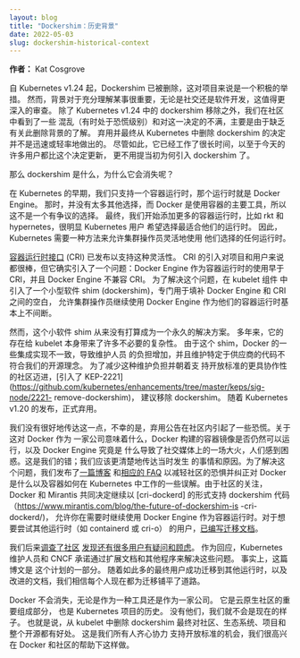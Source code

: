 ```yaml
---
layout: blog
title: "Dockershim：历史背景"
date: 2022-05-03
slug: dockershim-historical-context
---
```


<!--
layout: blog
title: "Dockershim: The Historical Context"
date: 2022-05-03
slug: dockershim-historical-context
-->

<!--
**Author:** Kat Cosgrove

Dockershim has been removed as of Kubernetes v1.24, and this is a positive move for the project. However, context is important for fully understanding something, be it socially or in software development, and this deserves a more in-depth review. Alongside the dockershim removal in Kubernetes v1.24, we’ve seen some confusion (sometimes at a panic level) and dissatisfaction with this decision in the community, largely due to a lack of context around this removal. The decision to deprecate and eventually remove dockershim from Kubernetes was not made quickly or lightly. Still, it’s been in the works for so long that many of today’s users are newer than that decision, and certainly newer than the choices that led to the dockershim being necessary in the first place.

So what is the dockershim, and why is it going away?
-->
**作者：** Kat Cosgrove

自 Kubernetes v1.24 起，Dockershim 已被删除，这对项目来说是一个积极的举措。 
然而，背景对于充分理解某事很重要，无论是社交还是软件开发，这值得更深入的审查。 
除了 Kubernetes v1.24 中的 dockershim 移除之外，我们在社区中看到了一些
混乱（有时处于恐慌级别）和对这一决定的不满，主要是由于缺乏有关此删除背景的了解。 
弃用并最终从 Kubernetes 中删除 dockershim 的决定并不是迅速或轻率地做出的。 
尽管如此，它已经工作了很长时间，以至于今天的许多用户都比这个决定更新，
更不用提当初为何引入 dockershim 了。

那么 dockershim 是什么，为什么它会消失呢？

<!--
In the early days of Kubernetes, we only supported one container runtime. That runtime was Docker Engine. Back then, there weren’t really a lot of other options out there and Docker was the dominant tool for working with containers, so this was not a controversial choice. Eventually, we started adding more container runtimes, like rkt and hypernetes, and it became clear that Kubernetes users want a choice of runtimes working best for them. So Kubernetes needed a way to allow cluster operators the flexibility to use whatever runtime they choose.
-->
在 Kubernetes 的早期，我们只支持一个容器运行时，那个运行时就是 Docker Engine。 
那时，并没有太多其他选择，而 Docker 是使用容器的主要工具，所以这不是一个有争议的选择。 
最终，我们开始添加更多的容器运行时，比如 rkt 和 hypernetes，很明显 Kubernetes 用户
希望选择最适合他们的运行时。 因此，Kubernetes 需要一种方法来允许集群操作员灵活地使用
他们选择的任何运行时。

<!--
The [Container Runtime Interface](/blog/2016/12/container-runtime-interface-cri-in-kubernetes/) (CRI) was released to allow that flexibility. The introduction of CRI was great for the project and users alike, but it did introduce a problem: Docker Engine’s use as a container runtime predates CRI, and Docker Engine is not CRI-compatible. To solve this issue, a small software shim (dockershim) was introduced as part of the kubelet component specifically to fill in the gaps between Docker Engine and CRI, allowing cluster operators to continue using Docker Engine as their container runtime largely uninterrupted.
-->
[容器运行时接口](/blog/2016/12/container-runtime-interface-cri-in-kubernetes/) (CRI) 
已发布以支持这种灵活性。 CRI 的引入对项目和用户来说都很棒，但它确实引入了一个问题：Docker Engine
作为容器运行时的使用早于 CRI，并且 Docker Engine 不兼容 CRI。 为了解决这个问题，在 kubelet 组件
中引入了一个小型软件 shim (dockershim)，专门用于填补 Docker Engine 和 CRI 之间的空白，
允许集群操作员继续使用 Docker Engine 作为他们的容器运行时基本上不间断。

<!--
However, this little software shim was never intended to be a permanent solution. Over the course of years, its existence has introduced a lot of unnecessary complexity to the kubelet itself. Some integrations are inconsistently implemented for Docker because of this shim, resulting in an increased burden on maintainers, and maintaining vendor-specific code is not in line with our open source philosophy. To reduce this maintenance burden and move towards a more collaborative community in support of open standards, [KEP-2221 was introduced](https://github.com/kubernetes/enhancements/tree/master/keps/sig-node/2221-remove-dockershim), proposing the removal of the dockershim. With the release of Kubernetes v1.20, the deprecation was official.
-->
然而，这个小软件 shim 从来没有打算成为一个永久的解决方案。 多年来，它的存在给 kubelet 
本身带来了许多不必要的复杂性。 由于这个 shim，Docker 的一些集成实现不一致，导致维护人员
的负担增加，并且维护特定于供应商的代码不符合我们的开源理念。 为了减少这种维护负担并朝着支
持开放标准的更具协作性的社区迈进，[引入了 KEP-2221](https://github.com/kubernetes/enhancements/tree/master/keps/sig-node/2221- remove-dockershim)，
建议移除 dockershim。 随着 Kubernetes v1.20 的发布，正式弃用。

<!--
We didn’t do a great job communicating this, and unfortunately, the deprecation announcement led to some panic within the community. Confusion around what this meant for Docker as a company, if container images built by Docker would still run, and what Docker Engine actually is led to a conflagration on social media. This was our fault; we should have more clearly communicated what was happening and why at the time. To combat this, we released [a blog](/blog/2020/12/02/dont-panic-kubernetes-and-docker/) and [accompanying FAQ](/blog/2020/12/02/dockershim-faq/) to allay the community’s fears and correct some misconceptions about what Docker is and how containers work within Kubernetes. As a result of the community’s concerns, Docker and Mirantis jointly agreed to continue supporting the dockershim code in the form of [cri-dockerd](https://www.mirantis.com/blog/the-future-of-dockershim-is-cri-dockerd/), allowing you to continue using Docker Engine as your container runtime if need be. For the interest of users who want to try other runtimes, like containerd or cri-o, [migration documentation was written](/docs/tasks/administer-cluster/migrating-from-dockershim/change-runtime-containerd/).
-->
我们没有很好地传达这一点，不幸的是，弃用公告在社区内引起了一些恐慌。关于这对 Docker 作为
一家公司意味着什么，Docker 构建的容器镜像是否仍然可以运行，以及 Docker Engine 究竟是
什么导致了社交媒体上的一场大火，人们感到困惑。这是我们的错；我们应该更清楚地传达当时发生
的事情和原因。为了解决这个问题，我们发布了[一篇博客](/zh-cn/blog/2020/12/02/dont-panic-kubernetes-and-docker/)
和[相应的 FAQ](/zh-cn/blog/2020/12/02/dockershim-faq/ ) 以减轻社区的恐惧并纠正对
Docker 是什么以及容器如何在 Kubernetes 中工作的一些误解。由于社区的关注，Docker 和 Mirantis
共同决定继续以 [cri-dockerd] 的形式支持 dockershim 代码（https://www.mirantis.com/blog/the-future-of-dockershim-is -cri-dockerd/)，
允许你在需要时继续使用 Docker Engine 作为容器运行时。对于想要尝试其他运行时（如 containerd 或 cri-o）
的用户，[已编写迁移文档](/zh-cn/docs/tasks/administer-cluster/migrating-from-dockershim/change-runtime-containerd/)。

<!--
We later [surveyed the community](https://kubernetes.io/blog/2021/11/12/are-you-ready-for-dockershim-removal/) and [discovered that there are still many users with questions and concerns](/blog/2022/01/07/kubernetes-is-moving-on-from-dockershim). In response, Kubernetes maintainers and the CNCF committed to addressing these concerns by extending documentation and other programs. In fact, this blog post is a part of this program. With so many end users successfully migrated to other runtimes, and improved documentation, we believe that everyone has a paved way to migration now.
-->
我们后来[调查了社区](https://kubernetes.io/blog/2021/11/12/are-you-ready-for-dockershim-removal/)
[发现还有很多用户有疑问和顾虑](/zh-cn/blog/2022/01/07/kubernetes-is-moving-on-from-dockershim)。 
作为回应，Kubernetes 维护人员和 CNCF 承诺通过扩展文档和其他程序来解决这些问题。 事实上，这篇博文是 
这个计划的一部分。 随着如此多的最终用户成功迁移到其他运行时，以及改进的文档，我们相信每个人现在都为迁移铺平了道路。

<!--
Docker is not going away, either as a tool or as a company. It’s an important part of the cloud native community and the history of the Kubernetes project. We wouldn’t be where we are without them. That said, removing dockershim from kubelet is ultimately good for the community, the ecosystem, the project, and open source at large. This is an opportunity for all of us to come together to support open standards, and we’re glad to be doing so with the help of Docker and the community.
-->
Docker 不会消失，无论是作为一种工具还是作为一家公司。 它是云原生社区的重要组成部分，
也是 Kubernetes 项目的历史。 没有他们，我们就不会是现在的样子。 也就是说，从 kubelet
中删除 dockershim 最终对社区、生态系统、项目和整个开源都有好处。 这是我们所有人齐心协力
支持开放标准的机会，我们很高兴在 Docker 和社区的帮助下这样做。
